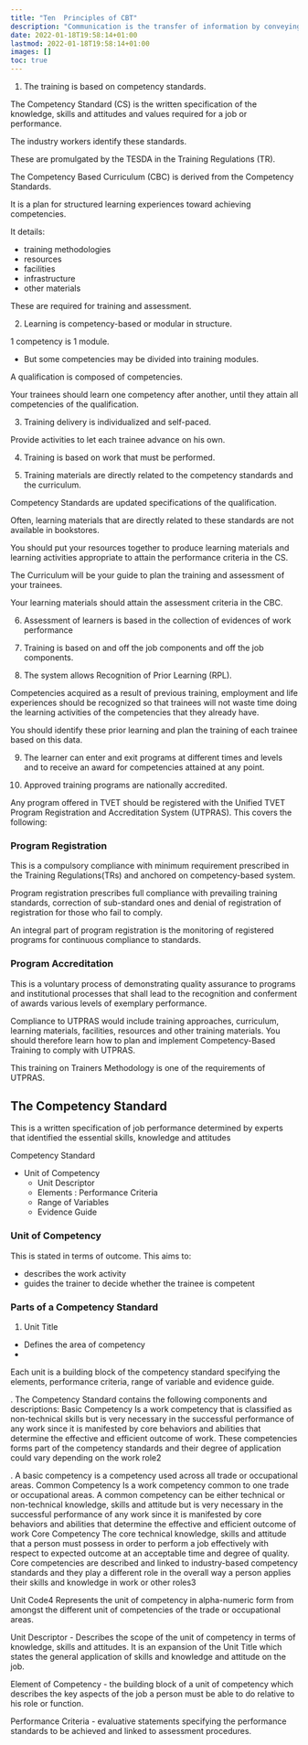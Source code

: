 ```yaml
---
title: "Ten  Principles of CBT"
description: "Communication is the transfer of information by conveying intended meaning to another entity through the use of mutually-understood means"
date: 2022-01-18T19:58:14+01:00
lastmod: 2022-01-18T19:58:14+01:00
images: []  
toc: true
---
```




1. The training is based on competency standards.

<!-- curriculum developed from the -->

The Competency Standard (CS) is the written specification of the knowledge, skills and attitudes and values required for a job or performance. 
<!-- , occupation or trade and the corresponding standard of performance required for these in the workplace. -->

The industry workers identify these standards.

These are promulgated by the TESDA in the Training Regulations (TR).

The Competency Based Curriculum (CBC) is derived from the Competency Standards. 

It is a plan for structured learning experiences toward achieving competencies.

 <!-- identified by the industry;  -->

It details:
- training methodologies
- resources
- facilities
- infrastructure
- other materials 

These are required for training and assessment.

2. Learning is competency-based or modular in structure.

1 competency is 1 module.
- But some competencies may be divided into training modules.

A qualification is composed of competencies.

Your trainees should learn one competency after another, until they attain all competencies of the qualification.


3. Training delivery is individualized and self-paced.

Provide activities to let each trainee advance on his own.

 <!-- without waiting for the other trainees in his class to finish. Facilities, resources and materials should also be structured so that trainees could learn competencies at their own pace. -->

4. Training is based on work that must be performed.


5. Training materials are directly related to the competency standards and the curriculum.

Competency Standards are updated specifications of the qualification.

Often, learning materials that are directly related to these standards are not available in bookstores. 

You should put your resources together to produce learning materials and learning activities appropriate to attain the performance criteria in the CS.

The Curriculum will be your guide to plan the training and assessment of your trainees.

Your learning materials should attain the assessment criteria in the CBC.



6. Assessment of learners is based in the collection of evidences of work performance

 <!-- based on industry or organizational required standards. -->

7. Training is based on and off the job components and off the job components.

8. The system allows Recognition of Prior Learning (RPL).

<!-- CBT focuses on the competencies that are not yet acquired by the trainee in any learning situation.  -->

Competencies acquired as a result of previous training, employment and life experiences should be recognized so that trainees will not waste time doing the learning activities of the competencies that they already have. 

You should identify these prior learning and plan the training of each trainee based on this data.

9. The learner can enter and exit programs at different times and levels and to receive an award for competencies attained at any point.

10. Approved training programs are nationally accredited.

Any program offered in TVET should be registered with the Unified TVET Program Registration and Accreditation System (UTPRAS). This covers the following:

### Program Registration

This is a compulsory compliance with minimum requirement prescribed in the Training Regulations(TRs) and anchored on competency-based system. 

Program registration prescribes full compliance with prevailing training standards, correction of sub-standard ones and denial of registration of registration for those who fail to comply. 

An integral part  of  program registration is the monitoring of registered programs for continuous compliance to standards.


### Program Accreditation 

This is a voluntary process of demonstrating quality assurance to  programs  and  institutional  processes  that shall lead to the recognition and conferment of  awards  various  levels of exemplary performance.

Compliance to UTPRAS would include  training  approaches, curriculum, learning materials, facilities, resources and other training materials. You should therefore learn how to plan and implement Competency-Based Training to comply with UTPRAS.

This training on Trainers Methodology is one of the requirements of UTPRAS.




## The Competency Standard


This is a written specification of job performance determined by experts that identified the essential skills, knowledge and attitudes


Competency Standard
- Unit of Competency
  - Unit Descriptor
  - Elements : Performance Criteria
  - Range of Variables
  - Evidence Guide


### Unit of Competency

This is stated in terms of outcome. This aims to:
- describes the work activity
- guides the trainer to decide whether the trainee is competent


### Parts of a Competency Standard

1. Unit Title

- Defines the area of competency
- 


 Each unit is a building block of the competency standard specifying the elements, performance criteria, range
of variable and evidence guide.


. The Competency Standard contains
the following components and descriptions:
Basic Competency Is a work competency that is classified as non-technical skills
but is very necessary in the successful performance of any
work since it is manifested by core behaviors and abilities
that determine the effective and efficient outcome of work.
These competencies forms part of the competency standards
and their degree of application could vary depending on the
work role2

. A basic competency is a competency used across
all trade or occupational areas.
Common Competency Is a work competency common to one trade or occupational
areas. A common competency can be either technical or
non-technical knowledge, skills and attitude but is very
necessary in the successful performance of any work since it
is manifested by core behaviors and abilities that determine
the effective and efficient outcome of work
Core Competency The core technical knowledge, skills and attitude that a
person must possess in order to perform a job effectively with
respect to expected outcome at an acceptable time and
degree of quality. Core competencies are described and
linked to industry-based competency standards and they play
a different role in the overall way a person applies their skills
and knowledge in work or other roles3

Unit Code4 Represents the unit of competency in alpha-numeric form
from amongst the different unit of competencies of the trade
or occupational areas.

Unit Descriptor - Describes the scope of the unit of competency in terms of knowledge, skills and attitudes. It is an expansion of the Unit
Title which states the general application of skills and knowledge and attitude on the job.

Element of Competency - the building block of a unit of competency which describes the key aspects of the job a person must be able to do
relative to his role or function.

Performance Criteria - evaluative statements specifying the performance standards to be achieved and linked to assessment procedures.